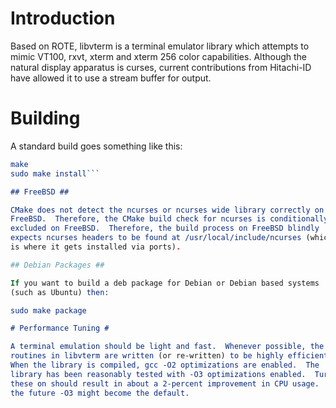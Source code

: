 # Introduction #

Based on ROTE, libvterm is a terminal emulator library which attempts to
mimic VT100, rxvt, xterm and xterm 256 color capabilities. Although the
natural display apparatus is curses, current contributions from Hitachi-ID
have allowed it to use a stream buffer for output.

# Building #

A standard build goes something like this:

```cmake CMakeList.txt
make
sudo make install```

## FreeBSD ##

CMake does not detect the ncurses or ncurses wide library correctly on
FreeBSD.  Therefore, the CMake build check for ncurses is conditionally
excluded on FreeBSD.  Therefore, the build process on FreeBSD blindly
expects ncurses headers to be found at /usr/local/include/ncurses (which
is where it gets installed via ports).

## Debian Packages ##

If you want to build a deb package for Debian or Debian based systems
(such as Ubuntu) then:

sudo make package

# Performance Tuning #

A terminal emulation should be light and fast.  Whenever possible, the
routines in libvterm are written (or re-written) to be highly efficient.
When the library is compiled, gcc -O2 optimizations are enabled.  The
library has been reasonably tested with -O3 optimizations enabled.  Turning
these on should result in about a 2-percent improvement in CPU usage.  In
the future -O3 might become the default.
